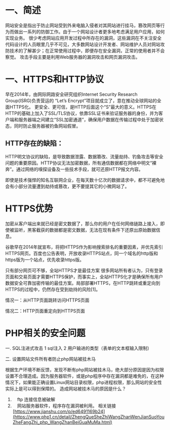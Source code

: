 # 一、简述
网站安全是指出于防止网站受到外来电脑入侵者对其网站进行挂马，篡改网页等行为而做出一系列的防御工作。由于一个网站设计者更多地考虑满足用户应用，如何实现业务。
很少考虑网站应用开发过程中所存在的漏洞，这些漏洞在不关注安全代码设计的人员眼里几乎不可见，大多数网站设计开发者、网站维护人员对网站攻防技术的了解甚少；在正常使用过程中，即便存在安全漏洞，正常的使用者并不会察觉。
攻击手段主要是利用Web服务器的漏洞攻击和网页漏洞攻击。


# 一、HTTPS和HTTP协议
早在2014年，由网际网路安全研究组织Internet Security Research Group(ISRG)负责营运的 “Let’s Encrypt”项目就成立了，意在推动全球网站的全面HTTPS化。
更安全、更可信，是HTTP后面这个“S”最大的意义。HTTPS在HTTP的基础上加入了SSL/TLS协议，依靠SSL证书来验证服务器的身份，并为客户端和服务器端之间建立“SSL加密通道”，确保用户数据在传输过程中处于加密状态，同时防止服务器被钓鱼网站假冒。
## HTTP存在的缺陷：
HTTP明文协议的缺陷，是导致数据泄露、数据篡改、流量劫持、钓鱼攻击等安全问题的重要原因。HTTP协议无法加密数据，所有通信数据都在网络中明文“裸奔”。通过网络的嗅探设备及一些技术手段，就可还原HTTP报文内容。


即使是技术强悍的知名互联网企业，在每天数十亿次的数据请求中，都不可避免地会有小部分流量遭到劫持或篡改，更不要提其它的小微网站了。


# HTTPS优势

加密从客户端出来就已经是密文数据了，那么你的用户在任何网络链路上接入，即使被监听，黑客截获的数据都是密文数据，无法在现有条件下还原出原始数据信息。


谷歌早在2014年就宣布，将把HTTPS作为影响搜索排名的重要因素，并优先索引HTTPS网页。百度也公告表明，开放收录HTTPS站点，同一个域名的http版和https版为一个站点，优先收录https版。

只有部分网页可不够，全站HTTPS才是最佳方案
很多网站所有者认为，只有登录页面和交易页面才需要HTTPS保护，而事实上，全站HTTPS化才是确保所有用户数据安全可靠加密传输的最佳方案。局部部署HTTPS，在HTTP跳转或重定向到HTTPS的过程中，仍然存在受到劫持的风险[1]。

情况一：从HTTP页面跳转访问HTTPS页面

情况二：HTTP页面重定向到HTTPS页面

# PHP相关的安全问题
一. SQL注进式攻击
1 sql注入
2 用户输进的类型（表单的文本框输入限制）

二. 设置网站文件所有者防止php网站被挂木马

根据生产环境不断反馈，发现不断有php网站被挂木马，绝大部分原因是因为权限设置不合理造成。因为服务器软件，或是php程序中存在漏洞都是难免的，在这种情况下，如果能正确设置Linux网站目录权限，php进程权限，那么网站的安全性实际上是可以得到保障的。
造成网站被挂木马的原因是什么？
1. 　ftp 连接信息被破解
2. 　网站服务器软件，程序存在漏洞被利用。
相关链接[https://www.jianshu.com/p/ed6491169b24](https://www.php1.cn/detail/ZhengQueSheZhiWangZhanWenJianSuoYouZheFangZhi_php_WangZhanBeiGuaMuMa.html)